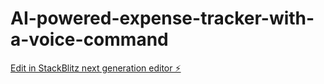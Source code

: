 # AI-powered-expense-tracker-with-a-voice-command

[Edit in StackBlitz next generation editor ⚡️](https://stackblitz.com/~/github.com/SaiAdithya-369/AI-powered-expense-tracker-with-a-voice-command)